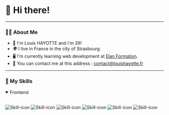 # 👋 Hi there! 
---

### 🧑‍💻 About Me
- 📰 I'm Louis HAYOTTE and i'm 26!
- 🌍 I live in France in the city of Strasbourg.
- 🖥️ I'm currently learning web development at [Elan Formation](https://elan-formation.fr).
- 🚀 You can contact me at this address : contact@louishayotte.fr

---

### 🌟 My Skills
<details open>
<summary>Frontend</summary>
<br>
	
![Skill-icon](https://img.icons8.com/color/48/html-5--v1.png)
![Skill-icon](https://img.icons8.com/fluency/48/css3.png)
![Skill-icon](https://img.icons8.com/color/48/javascript--v1.png)
![Skill-icon](https://img.icons8.com/office/40/react.png)
![Skill-icon](https://img.icons8.com/doodle/48/svetle.png)
![Skill-icon](https://img.icons8.com/nolan/64/astro.png)

</details>


